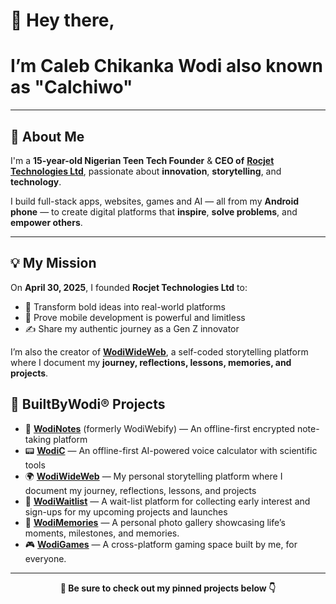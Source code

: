 # 👋 Hey there, 

# I’m Caleb Chikanka Wodi also known as "Calchiwo"

---

## 🧠 About Me

I'm a **15-year-old Nigerian Teen Tech Founder** & **CEO of** [**Rocjet Technologies Ltd**](https://github.com/Calchiwo/RocjetTechnologies), passionate about **innovation**, **storytelling**, and **technology**.

I build full-stack apps, websites, games and AI — all from my **Android phone** — to create digital platforms that **inspire**, **solve problems**, and **empower others**.

---

## 💡 My Mission

On **April 30, 2025**, I founded **Rocjet Technologies Ltd** to:

- 🚀 Transform bold ideas into real-world platforms  
- 📱 Prove mobile development is powerful and limitless  
- ✍️ Share my authentic journey as a Gen Z innovator  

I’m also the creator of **[WodiWideWeb](https://wodiwideweb.netlify.app)**, a self-coded storytelling platform where I document my **journey, reflections, lessons, memories, and projects**.


## 🚧 BuiltByWodi® Projects

- 🔐 [**WodiNotes**](https://wodinotes.netlify.app) (formerly WodiWebify) — An offline-first encrypted note-taking platform 
- 📟 [**WodiC**](https://wodic.netlify.app) — An offline-first AI-powered voice calculator with scientific tools  
- 🌍 [**WodiWideWeb**](https://wodiwideweb.netlify.app) — My personal storytelling platform where I document my journey, reflections, lessons, and projects  
- 🧪 [**WodiWaitlist**](https://wodiwaitlist.netlify.app)  — A wait-list platform for collecting early interest and sign-ups for my upcoming projects and launches 
- 📸 [**WodiMemories**](https://wodimemories.web.app) — A personal photo gallery showcasing life’s moments, milestones, and memories.
- 🎮 [**WodiGames**](https://wodigames.netlify.app) —
A cross-platform gaming space built by me, for everyone. 
---


<p align="center"><strong>📌 Be sure to check out my pinned projects below 👇</strong></p>
